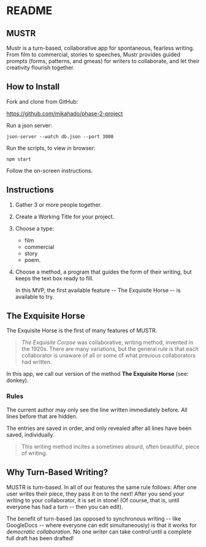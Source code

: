 # README

## MUSTR

Mustr is a turn-based, collaborative app for spontaneous, fearless writing. From film to commercial, stories to speeches, Mustr provides guided prompts (forms, patterns, and gmeas) for writers to collaborate, and let their creativity flourish together. 

## How to Install

Fork and clone from GitHub: 

https://github.com/mikahado/phase-2-project

Run a json server:

~~~
json-server --watch db.json --port 3000  
~~~

Run the scripts, to view in browser:

~~~
npm start
~~~

Follow the on-screen instructions. 

## Instructions

1. Gather 3 or more people together.

2. Create a Working Title for your project.

3. Choose a type: 
    * film
    * commercial
    * story
    * poem. 

4. Choose a method, a program that guides the form of their writing, but keeps the text box ready to fill. 

    In this MVP, the first available feature -- The Exquisite Horse -- is available to try.

## The Exquisite Horse

The Exquisite Horse is the first of many features of MUSTR. 

>*The Exquisite Corpse* was collaborative, writing method, invented in the 1920s. There are many variations, but the general rule is that each collaborator is unaware of all or some of what previous collaborators had written.

In this app, we call our version of the method **The Exquisite Horse** (see: donkey).

### Rules

The current author may only see the line written immediately before. All lines before that are hidden.

The entries are saved in order, and only revealed after all lines have been saved, individually.

>This writing method incites a sometimes absurd, often beautiful, piece of writing. 

## Why Turn-Based Writing?

MUSTR is turn-based. In all of our features the same rule follows: After one user writes their piece, they pass it on to the next! After you send your writing to your collaborator, it is set in stone! (Of course, that is, until everyone has had a turn -- then you can edit).

The benefit of turn-based (as opposed to synchronous writing -- like GoogleDocs -- where everyone can edit simultaneously) is that it works for *democratic collaboration*. No one writer can take control until a complete full draft has been drafted!

